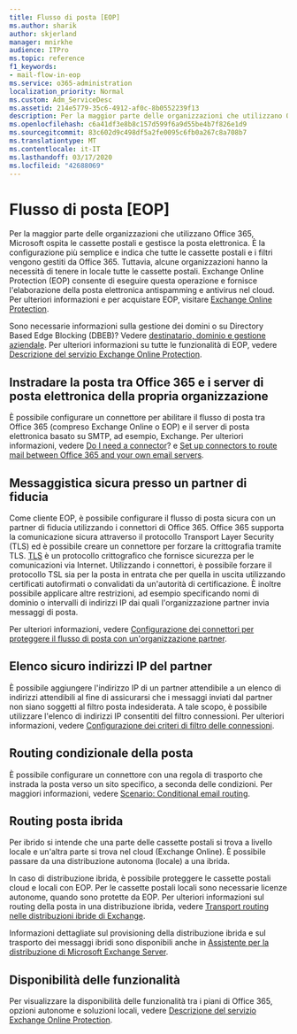 ```yaml
---
title: Flusso di posta [EOP]
ms.author: sharik
author: skjerland
manager: mnirkhe
audience: ITPro
ms.topic: reference
f1_keywords:
- mail-flow-in-eop
ms.service: o365-administration
localization_priority: Normal
ms.custom: Adm_ServiceDesc
ms.assetid: 214e5779-35c6-4912-af0c-8b0552239f13
description: Per la maggior parte delle organizzazioni che utilizzano Office 365, Microsoft ospita le cassette postali e gestisce la posta elettronica. È la configurazione più semplice e indica che tutte le cassette postali e i filtri vengono gestiti da Office 365. Tuttavia, alcune organizzazioni hanno la necessità di tenere in locale tutte le cassette postali. Exchange Online Protection (EOP) consente di eseguire questa operazione e fornisce l'elaborazione della posta elettronica antispamming e antivirus nel cloud.
ms.openlocfilehash: c6a41df3e8b8c157d599f6a9d55be4b7f826e1d9
ms.sourcegitcommit: 83c602d9c498df5a2fe0095c6fb0a267c8a708b7
ms.translationtype: MT
ms.contentlocale: it-IT
ms.lasthandoff: 03/17/2020
ms.locfileid: "42688069"
---
```

# <a name="mail-floweop"></a>Flusso di posta [EOP]

Per la maggior parte delle organizzazioni che utilizzano Office 365, Microsoft ospita le cassette postali e gestisce la posta elettronica. È la configurazione più semplice e indica che tutte le cassette postali e i filtri vengono gestiti da Office 365. Tuttavia, alcune organizzazioni hanno la necessità di tenere in locale tutte le cassette postali. Exchange Online Protection (EOP) consente di eseguire questa operazione e fornisce l'elaborazione della posta elettronica antispamming e antivirus nel cloud. Per ulteriori informazioni e per acquistare EOP, visitare [Exchange Online Protection](https://products.office.com/exchange/exchange-email-security-spam-protection).
  
Sono necessarie informazioni sulla gestione dei domini o su Directory Based Edge Blocking (DBEB)? Vedere [destinatario, dominio e gestione aziendale](recipient-domain-and-company-management.md). Per ulteriori informazioni su tutte le funzionalità di EOP, vedere [Descrizione del servizio Exchange Online Protection](exchange-online-protection-service-description.md).
  
## <a name="routing-email-between-office-365-and-your-own-email-servers"></a>Instradare la posta tra Office 365 e i server di posta elettronica della propria organizzazione

È possibile configurare un connettore per abilitare il flusso di posta tra Office 365 (compreso Exchange Online o EOP) e il server di posta elettronica basato su SMTP, ad esempio, Exchange. Per ulteriori informazioni, vedere [Do I need a connector](https://docs.microsoft.com/exchange/mail-flow-best-practices/use-connectors-to-configure-mail-flow/do-i-need-to-create-a-connector)? e [Set up connectors to route mail between Office 365 and your own email servers](https://docs.microsoft.com/exchange/mail-flow-best-practices/use-connectors-to-configure-mail-flow/set-up-connectors-to-route-mail).
  
## <a name="secure-messaging-with-a-trusted-partner"></a>Messaggistica sicura presso un partner di fiducia

Come cliente EOP, è possibile configurare il flusso di posta sicura con un partner di fiducia utilizzando i connettori di Office 365. Office 365 supporta la comunicazione sicura attraverso il protocollo Transport Layer Security (TLS) ed è possibile creare un connettore per forzare la crittografia tramite TLS. [TLS](https://docs.microsoft.com/microsoft-365/compliance/exchange-online-uses-tls-to-secure-email-connections) è un protocollo crittografico che fornisce sicurezza per le comunicazioni via Internet. Utilizzando i connettori, è possibile forzare il protocollo TSL sia per la posta in entrata che per quella in uscita utilizzando certificati autofirmati o convalidati da un'autorità di certificazione. È inoltre possibile applicare altre restrizioni, ad esempio specificando nomi di dominio o intervalli di indirizzi IP dai quali l'organizzazione partner invia messaggi di posta. 
  
Per ulteriori informazioni, vedere [Configurazione dei connettori per proteggere il flusso di posta con un'organizzazione partner](https://docs.microsoft.com/exchange/mail-flow-best-practices/use-connectors-to-configure-mail-flow/set-up-connectors-for-secure-mail-flow-with-a-partner).
  
## <a name="safe-listing-a-partners-ip-address"></a>Elenco sicuro indirizzi IP del partner

È possibile aggiungere l'indirizzo IP di un partner attendibile a un elenco di indirizzi attendibili al fine di assicurarsi che i messaggi inviati dal partner non siano soggetti al filtro posta indesiderata. A tale scopo, è possibile utilizzare l'elenco di indirizzi IP consentiti del filtro connessioni. Per ulteriori informazioni, vedere [Configurazione dei criteri di filtro delle connessioni](https://go.microsoft.com/fwlink/p/?LinkID=287108).
  
## <a name="conditional-mail-routing"></a>Routing condizionale della posta

È possibile configurare un connettore con una regola di trasporto che instrada la posta verso un sito specifico, a seconda delle condizioni. Per maggiori informazioni, vedere [Scenario: Conditional email routing](https://docs.microsoft.com/exchange/mail-flow-best-practices/use-connectors-to-configure-mail-flow/conditional-mail-routing).
  
## <a name="hybrid-mail-routing"></a>Routing posta ibrida

Per ibrido si intende che una parte delle cassette postali si trova a livello locale e un'altra parte si trova nel cloud (Exchange Online). È possibile passare da una distribuzione autonoma (locale) a una ibrida.
  
In caso di distribuzione ibrida, è possibile proteggere le cassette postali cloud e locali con EOP. Per le cassette postali locali sono necessarie licenze autonome, quando sono protette da EOP. Per ulteriori informazioni sul routing della posta in una distribuzione ibrida, vedere [Transport routing nelle distribuzioni ibride di Exchange](https://go.microsoft.com/fwlink/p/?LinkId=271757).
  
Informazioni dettagliate sul provisioning della distribuzione ibrida e sul trasporto dei messaggi ibridi sono disponibili anche in [Assistente per la distribuzione di Microsoft Exchange Server](https://go.microsoft.com/fwlink/p/?LinkId=287036). 
  
## <a name="feature-availability"></a>Disponibilità delle funzionalità

Per visualizzare la disponibilità delle funzionalità tra i piani di Office 365, opzioni autonome e soluzioni locali, vedere [Descrizione del servizio Exchange Online Protection](exchange-online-protection-service-description.md).
